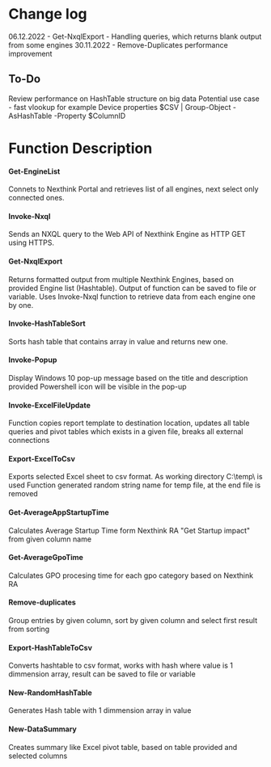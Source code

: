 # Change log

06.12.2022 - Get-NxqlExport - Handling queries, which returns blank output from some engines
30.11.2022 - Remove-Duplicates performance improvement


## To-Do
Review performance on HashTable structure on big data 
Potential use case - fast vlookup for example Device properties
$CSV | Group-Object -AsHashTable -Property $ColumnID

# Function Description

#### Get-EngineList 
Connets to Nexthink Portal and retrieves list of all engines, next select only connected ones.

#### Invoke-Nxql
Sends an NXQL query to the Web API of Nexthink Engine as HTTP GET using HTTPS.

#### Get-NxqlExport
Returns formatted output from multiple Nexthink Engines, based on provided Engine list (Hashtable). Output of function can be saved to file or variable. Uses Invoke-Nxql function to retrieve data from each engine one by one.

#### Invoke-HashTableSort
Sorts hash table that contains array in value and returns new one.

#### Invoke-Popup
Display Windows 10 pop-up message based on the title and description provided
Powershell icon will be visible in the pop-up

#### Invoke-ExcelFileUpdate
Function copies report template to destination location, updates all table queries and pivot tables which exists in a given file, breaks all external connections

#### Export-ExcelToCsv
Exports selected Excel sheet to csv format. As working directory C:\temp\ is used
Function generated random string name for temp file, at the end file is removed

#### Get-AverageAppStartupTime
Calculates Average Startup Time form Nexthink RA "Get Startup impact" from given column name

#### Get-AverageGpoTime
Calculates GPO procesing time for each gpo category based on Nexthink RA

#### Remove-duplicates
Group entries by given column, sort by given column and select first result from sorting

#### Export-HashTableToCsv
Converts hashtable to csv format, works with hash where value is 1 dimmension array,
result can be saved to file or variable

#### New-RandomHashTable
Generates Hash table with 1 dimmension array in value

#### New-DataSummary
Creates summary like Excel pivot table, based on table provided and selected columns